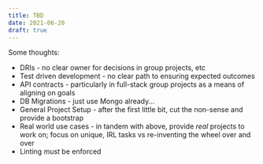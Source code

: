 ```yaml
---
title: TBD
date: 2021-06-20
draft: true
---
```


Some thoughts:

- DRIs - no clear owner for decisions in group projects, etc
- Test driven development - no clear path to ensuring expected outcomes
- API contracts - particularly in full-stack group projects as a means of aligning on goals
- DB Migrations - just use Mongo already...
- General Project Setup - after the first little bit, cut the non-sense and provide a bootstrap
- Real world use cases - in tandem with above, provide _real_ projects to work on; focus on unique, IRL tasks vs re-inventing the wheel over and over
- Linting _must_ be enforced
